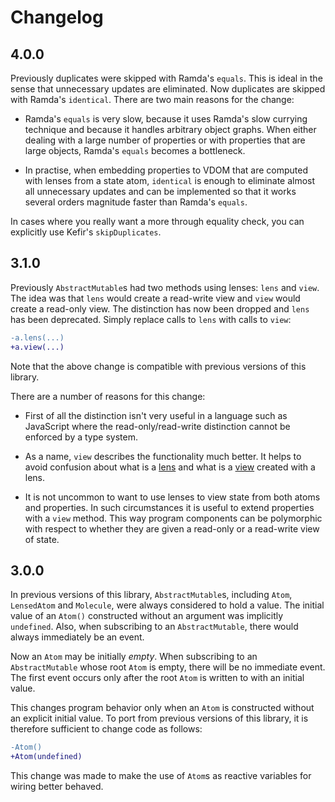 # Changelog

## 4.0.0

Previously duplicates were skipped with Ramda's `equals`.  This is ideal in the
sense that unnecessary updates are eliminated.  Now duplicates are skipped with
Ramda's `identical`.  There are two main reasons for the change:

* Ramda's `equals` is very slow, because it uses Ramda's slow currying technique
  and because it handles arbitrary object graphs.  When either dealing with a
  large number of properties or with properties that are large objects, Ramda's
  `equals` becomes a bottleneck.

* In practise, when embedding properties to VDOM that are computed with lenses
  from a state atom, `identical` is enough to eliminate almost all unnecessary
  updates and can be implemented so that it works several orders magnitude
  faster than Ramda's `equals`.

In cases where you really want a more through equality check, you can explicitly
use Kefir's `skipDuplicates`.

## 3.1.0

Previously `AbstractMutable`s had two methods using lenses: `lens` and `view`.
The idea was that `lens` would create a read-write view and `view` would create
a read-only view.  The distinction has now been dropped and `lens` has been
deprecated.  Simply replace calls to `lens` with calls to `view`:

```diff
-a.lens(...)
+a.view(...)
```

Note that the above change is compatible with previous versions of this library.

There are a number of reasons for this change:

* First of all the distinction isn't very useful in a language such as
  JavaScript where the read-only/read-write distinction cannot be enforced by a
  type system.

* As a name, `view` describes the functionality much better.  It helps to avoid
  confusion about what is a [lens](https://github.com/calmm-js/partial.lenses)
  and what is a [view](https://github.com/calmm-js/kefir.atom#class-LensedAtom)
  created with a lens.

* It is not uncommon to want to use lenses to view state from both atoms and
  properties.  In such circumstances it is useful to extend properties with a
  `view` method.  This way program components can be polymorphic with respect to
  whether they are given a read-only or a read-write view of state.

## 3.0.0

In previous versions of this library, `AbstractMutable`s, including `Atom`,
`LensedAtom` and `Molecule`, were always considered to hold a value.  The
initial value of an `Atom()` constructed without an argument was implicitly
`undefined`.  Also, when subscribing to an `AbstractMutable`, there would always
immediately be an event.

Now an `Atom` may be initially *empty*.  When subscribing to an
`AbstractMutable` whose root `Atom` is empty, there will be no immediate event.
The first event occurs only after the root `Atom` is written to with an initial
value.

This changes program behavior only when an `Atom` is constructed without an
explicit initial value.  To port from previous versions of this library, it is
therefore sufficient to change code as follows:

```diff
-Atom()
+Atom(undefined)
```

This change was made to make the use of `Atom`s as reactive variables for wiring
better behaved.
